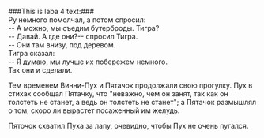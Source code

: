 ###This is laba 4 text:###  
Ру немного помолчал, а потом спросил:  
 -- А можно, мы съедим бутерброды. Тигра?  
 -- Давай. А где они?-- спросил Тигра.  
 -- Они там внизу, под деревом.  
 Тигра сказал:  
 -- Я думаю, мы лучше их побережем немного.  
 Так они и сделали.  
 
 Тем временем Винни-Пух и Пятачок продолжали свою прогулку. Пух в  стихах  сообщал Пятачку, что "неважно, чем он занят, так как он толстеть не станет, а ведь он  толстеть  не  станет";  а Пятачок  размышлял  о  том,  скоро  ли  вырастет  посаженный им желудь.

 Пяточок схватил Пуха за лапу, очевидно, чтобы Пух не очень пугался.